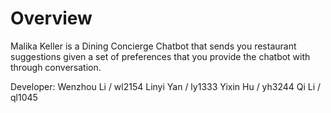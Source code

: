 # Overview

Malika Keller is a Dining Concierge Chatbot that sends you restaurant suggestions given a set of preferences that you provide the chatbot with through conversation.


Developer:
Wenzhou Li / wl2154
Linyi Yan / ly1333
Yixin Hu / yh3244
Qi Li / ql1045
